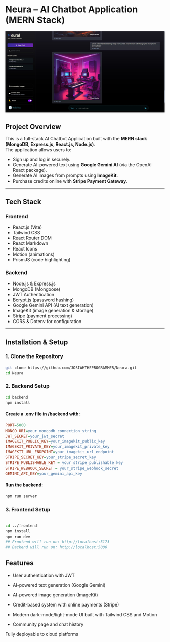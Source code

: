 # Neura – AI Chatbot Application (MERN Stack)

![Frontend Dark Mode Preview](./frontend/src/assets/neura%20frontend.jpg)

## Project Overview  
This is a full-stack AI Chatbot Application built with the **MERN stack (MongoDB, Express.js, React.js, Node.js)**.  
The application allows users to:  
- Sign up and log in securely.  
- Generate AI-powered text using **Google Gemini AI** (via the OpenAI React package).  
- Generate AI images from prompts using **ImageKit**.  
- Purchase credits online with **Stripe Payment Gateway**.  

---

## Tech Stack  

### Frontend  
- React.js (Vite)  
- Tailwind CSS  
- React Router DOM  
- React Markdown  
- React Icons  
- Motion (animations)  
- PrismJS (code highlighting)  

### Backend  
- Node.js & Express.js  
- MongoDB (Mongoose)  
- JWT Authentication  
- Bcrypt.js (password hashing)  
- Google Gemini API (AI text generation)  
- ImageKit (image generation & storage)  
- Stripe (payment processing)  
- CORS & Dotenv for configuration  

---

## Installation & Setup  

### 1. Clone the Repository  
```bash
git clone https://github.com/JOSIAHTHEPROGRAMMER/Neura.git
cd Neura
```

### 2. Backend Setup
```bash
cd backend
npm install
```

#### Create a .env file in /backend with:

```ini
PORT=5000
MONGO_URI=your_mongodb_connection_string
JWT_SECRET=your_jwt_secret
IMAGEKIT_PUBLIC_KEY=your_imagekit_public_key
IMAGEKIT_PRIVATE_KEY=your_imagekit_private_key
IMAGEKIT_URL_ENDPOINT=your_imagekit_url_endpoint
STRIPE_SECRET_KEY=your_stripe_secret_key
STRIPE_PUBLISHABLE_KEY = your_stripe_publishable_key
STRIPE_WEBHOOK_SECRET = your_stripe_webhook_secret
GEMINI_API_KEY=your_gemini_api_key
```

#### Run the backend:

```bash
npm run server
```

### 3. Frontend Setup

```bash

cd ../frontend
npm install
npm run dev
## Frontend will run on: http://localhost:5173
## Backend will run on: http://localhost:5000
```

## Features
- User authentication with JWT

- AI-powered text generation (Google Gemini)

- AI-powered image generation (ImageKit)

- Credit-based system with online payments (Stripe)

- Modern dark-mode/light-mode UI built with Tailwind CSS and Motion

- Community page and chat history

Fully deployable to cloud platforms

